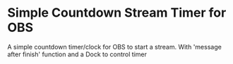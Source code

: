 # Simple Countdown Stream Timer for OBS

A simple countdown timer/clock for OBS to start a stream.
With 'message after finish' function and a Dock to control timer
